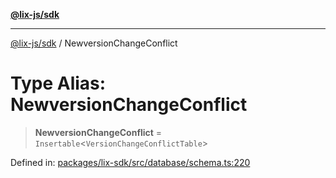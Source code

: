 [**@lix-js/sdk**](../README.md)

***

[@lix-js/sdk](../README.md) / NewversionChangeConflict

# Type Alias: NewversionChangeConflict

> **NewversionChangeConflict** = `Insertable`\<`VersionChangeConflictTable`\>

Defined in: [packages/lix-sdk/src/database/schema.ts:220](https://github.com/opral/monorepo/blob/cf4299047f63a84de437bf67ff42fca1baa00869/packages/lix-sdk/src/database/schema.ts#L220)
